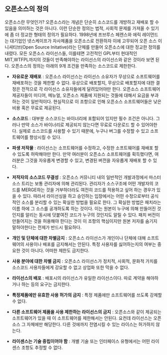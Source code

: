 ## 오픈소스의 정의

오픈소스란 무엇인가? 오픈소스라는 개념은 단순히 소스코드를 개방하고 재배포 할 수 있음을 의미하는 것은 아니다. 이런 단순한 정의는 법적, 사회적 문제를 가져올 수 있기에 좀 더 정교한 형태의 정의가 필요하다. 1998년에 프브루스 페렌스와 에릭 레이먼드는 대기업인 넷스케이프가 자사제품을 오픈소스로 전환하자 이에 고무되어 오픈 소스 이니셔티브\(Open Source Initative\)라는 단체를 만들어 오픈소스에 대한 정교한 정의를 내렸다. 모든 오픈소스 라이선스들, 이를테면 고전적인 GPL부터 현대적인 MIT,WTFPL까지의 것들이 만족해야하는 라이선스의 라이선스와 같은 것이라 보면 된다. 오픈소스의 정의는 아래의 9개 조건을 만족하는 소스코드로 제한한다.

* **자유로운 재배포** : 오픈소스 라이선스는 라이선스 소유자가 무상으로 소프트웨어를 재배포하는 것을 제한할 수 없다. 유상으로 배포할지, 무상으로 배포할지에 대한 결정은 전적으로 각 라이선스 소유자들에게 달려있어야만 한다. 오픈소스 소프트웨어 제공자들이 미디어, 메뉴얼, 오픈소스 제품에 지원되는 것들에 대해서 요금을 부과하는 것이 일반적이다. 현실적으로 이 조항으로 인해 오픈소스 소프트웨어들은 낮은 비용 혹은 무료로 제공된다.

* **소스코드** : 대부분 소스코드는 바이너리에 포함되어 있지만 필수 조건은 아니다. 그러나 만약 소스가 바이너리로 제공되지 않는다면 무료로 다운로드 할 수 있어야한다. 실제로 소스코드를 사용할 수 있기 때문에, 누구나 버그를 수정할 수 있고 소프트웨어를 향상시킬 수 있다.

* **파생 저작물** : 라이선스는 소프트웨어를 수정하고, 수정한 소프트웨어를 재배포 할 수 있도록 허락해야만 한다. 만약 여러분이 오픈소스 소프트웨어를 획득했다면, 여러분은 그것을 자유롭게 변경할 수 있고, 변경된 버전을 자유롭게 재배포 할 수 있다.

* **저작자의 소스코드 무결성** : 오픈소스 커뮤니티 내의 일반적인 개발과정에서 마스터 소스 트리는 보통 관리자에 의해 관리된다. 관리자가 소스구조에 어떤 개발자의 코드를 MERGE하는 것을 거부하더라도 여전히 코드를 적용하고 싶어 하는 경우가 있을 수 있다. 따라서 라이선싱을 하고 승인하는 입장에서는 어떤 수정으로부터 공식적인 소스를 분리할 수 있는 확실한 방법을 필요로 한다. 그 확실한 방법은 패치라는 이름 하에 그 소스를 공개하도록 하는 것이다. 이는 원본이 누구에 의해 만들어진 것인지를 알리는 동시에 덧붙여진 코드가 누구의 것인지도 알릴 수 있다. 패치 버전이 만들어지는 것을 허용해야 한다는 것이 이 조항의 핵심이지만 원본 저자를 숨기지 말하야한다는 전제가 반드시 필요하다.

* **개인 및 단체에 대한 차별금지** : 오픈소스 라이선스가 개인이나 단체에 대해 소프트웨어의 사용이나 배포를 금지해서는 안된다. 특정 사용자를 싫어하는지의 여부는 중요한 것이 아니다. 어떠한 제한도 금지한다.

* **사용 분야에 대한 차별 금지** : 오픈소스 라이선스가 정치적, 사회적, 문화적 가치를 소스코드 사용자들에게 강요할 수 없고 상업화 또한 막을 수 없다.

* **라이선스의 배포** : 배포시의 라이선스가 유일한 라이선스이다. 따로 계약을 해야하거나 하는 등의 요구는 금지한다.

* **특정제품에만 유효한 사용 허가의 금지** : 특정 제품에만 소프트웨어를 쓰도록 강제할 수 없다.

* **다른 소프트웨어 제품을 사용 제한하는 라이선스의 금지** : 오픈소스와 같이 제공되는 소프트웨어가 있을 때 이 소프트웨어를 제한해서는 안된다. 요컨데 라이선스는 오픈소스 그 자체에만 해당한다. 다른 것에까지 전염시킬 수 있는 라이스는 허가하지 않는다.

* **라이센스는 기술 중립이어야 함** : 개별 기술 또는 인터페이스 유형에서는 어떤 라이센스 조항도 추정할 수 없다.
